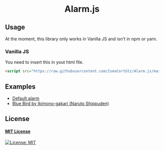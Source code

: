 <h1 align="center">Alarm.js</h1>

## Usage

At the moment, this library only works in Vanilla JS and isn't in npm or yarn.

### Vanilla JS
You need to insert this in yout html file.
```html
<script src="https://raw.githubusercontent.com/IsmaCortGtz/Alarm.js/master/releases/1.0.0.js"></script>
```


## Examples
- [Default alarm](https://ismacortgtz.github.io/Alarm.js/)
- [Blue Bird by Ikimono-gakari (Naruto Shippuden)](https://ismacortgtz.github.io/Alarm.js/?musicURL=~/Blue%20Bird%20by%20Ikimono-gakari%20(Naruto%20Shippuden).json)


## License
#### [MIT License](https://opensource.org/licenses/MIT)
[![License: MIT](https://img.shields.io/badge/License-MIT-yellow.svg)](https://opensource.org/licenses/MIT)